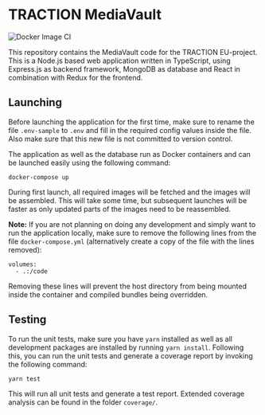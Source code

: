 # TRACTION MediaVault

![Docker Image CI](https://github.com/tv-vicomtech/traction_MediaVault/workflows/Docker%20Image%20CI/badge.svg)

This repository contains the MediaVault code for the TRACTION EU-project. This
is a Node.js based web application written in TypeScript, using Express.js as
backend framework, MongoDB as database and React in combination with Redux for
the frontend.

## Launching

Before launching the application for the first time, make sure to rename the
file `.env-sample` to `.env` and fill in the required config values inside the
file. Also make sure that this new file is not committed to version control.

The application as well as the database run as Docker containers and can be
launched easily using the following command:

    docker-compose up

During first launch, all required images will be fetched and the images will be
assembled. This will take some time, but subsequent launches will be faster as
only updated parts of the images need to be reassembled.

**Note:** If you are not planning on doing any development and simply want to
run the application locally, make sure to remove the following lines from the
file `docker-compose.yml` (alternatively create a copy of the file with the
lines removed):

    volumes:
      - .:/code

Removing these lines will prevent the host directory from being mounted inside
the container and compiled bundles being overridden.

## Testing

To run the unit tests, make sure you have `yarn` installed as well as all
development packages are installed by running `yarn install`. Following this,
you can run the unit tests and generate a coverage report by invoking the
following command:

    yarn test

This will run all unit tests and generate a test report. Extended coverage
analysis can be found in the folder `coverage/`.
